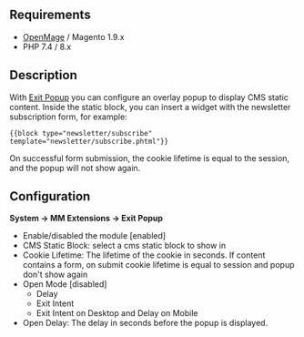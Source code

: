 ## Requirements
- [OpenMage](https://github.com/OpenMage/magento-lts) / Magento 1.9.x
- PHP 7.4 / 8.x

## Description

With [Exit Popup]([https://github.com/microsoft/monaco-editor](https://github.com/empiricompany/openmage_exitpopup)) you can configure an overlay popup to display CMS static content. 
Inside the static block, you can insert a widget with the newsletter subscription form, for example:
```
{{block type="newsletter/subscribe" template="newsletter/subscribe.phtml"}}
```
On successful form submission, the cookie lifetime is equal to the session, and the popup will not show again.

## Configuration
**System -> MM Extensions -> Exit Popup**

- Enable/disabled the module  [enabled]
- CMS Static Block: select a cms static block to show in
- Cookie Lifetime: The lifetime of the cookie in seconds. If content contains a form, on submit cookie lifetime is equal to session and popup don't show again
- Open Mode [disabled]
    - Delay
    - Exit Intent
    - Exit Intent on Desktop and Delay on Mobile
-  Open Delay: The delay in seconds before the popup is displayed. 
